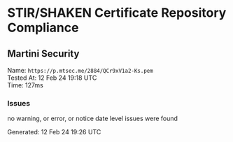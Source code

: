 # STIR/SHAKEN Certificate Repository Compliance

## Martini Security

Name: `https://p.mtsec.me/2884/QCr9xV1a2-Ks.pem`\
Tested At: 12 Feb 24 19:18 UTC\
Time: 127ms

### Issues

no warning, or error, or notice date level issues were found

Generated: 12 Feb 24 19:26 UTC